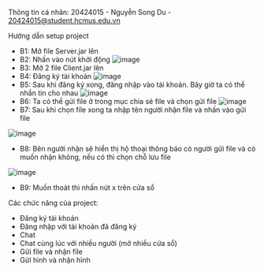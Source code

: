 Thông tin cá nhân: 20424015 - Nguyễn Song Du - 20424015@student.hcmus.edu.vn

Hướng dẫn setup project
- B1: Mở file Server.jar lên
- B2: Nhấn vào nút khởi động
![image](https://user-images.githubusercontent.com/46186797/121677525-2e1bf000-cae0-11eb-8924-33d21713e784.png)
- B3: Mở 2 file Client.jar lên
- B4: Đăng ký tài khoản
![image](https://user-images.githubusercontent.com/46186797/121677678-66bbc980-cae0-11eb-9976-61f8d51d6e8c.png)
- B5: Sau khi đăng ký xong, đăng nhập vào tài khoản. Bây giờ ta có thể nhắn tin cho nhau
![image](https://user-images.githubusercontent.com/46186797/121677812-99fe5880-cae0-11eb-907a-e031ffafbf5f.png)
- B6: Ta có thể gửi file ở trong mục chia sẻ file và chọn gửi file
![image](https://user-images.githubusercontent.com/46186797/121677983-ca45f700-cae0-11eb-810f-b903b700ed7b.png)
- B7: Sau khi chọn file xong ta nhập tên người nhận file và nhấn vào gửi file

![image](https://user-images.githubusercontent.com/46186797/121678076-ec3f7980-cae0-11eb-90e1-24490399927f.png)

- B8: Bên người nhận sẽ hiển thị hộ thoại thông báo có người gửi file và có muốn nhận không, nếu có thì chọn chỗ lưu file

![image](https://user-images.githubusercontent.com/46186797/121678285-36c0f600-cae1-11eb-8dce-3c2947f495e7.png)


- B9: Muốn thoát thì nhấn nút x trên cửa sổ

Các chức năng của project:
 - Đăng ký tài khoản
 - Đăng nhập với tài khoản đã đăng ký
 - Chat
 - Chat cùng lúc với nhiều người (mở nhiều cửa sổ)
 - Gửi file và nhận file
 - Gửi hình và nhận hình
